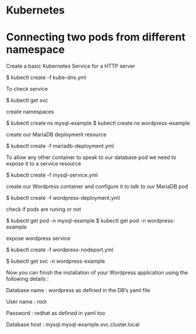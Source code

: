 # Kubernetes

# Connecting two pods from different namespace 


Create a basic Kubernetes Service for a HTTP server

$ kubectl create -f kube-dns.yml

To check service 

$ kubectl get svc 

create namespaces

$ kubectl create ns mysql-example
$ kubectl create ns wordpress-example

create our MariaDB deployment resource

$ kubectl create -f mariadb-deployment.yml

To allow any other container to speak to our database pod we need to expose it to a service resource

$ kubectl create -f mysql-service.yml

create our Wordpress container and configure it to talk to our MariaDB pod

$ kubectl create -f wordpress-deployment.yml

check if pods are runing or not

$ kubectl get pod -n mysql-example
$ kubectl get pod -n wordpress-example

expose wordpress service

$ kubectl create -f wordpress-nodeport.yml

$ kubectl get svc  -n wordpress-example


Now you can finish the installation of your Wordpress application using the following details :

Database name : wordpress as defined in the DB’s yaml file

User name : root

Password : redhat as defined in yaml too

Database host : mysql.mysql-example.svc.cluster.local

